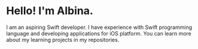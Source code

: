 # Hello! I'm Albina. 

I am an aspiring Swift developer. I have experience with Swift programming language and developing applications for iOS platform.
You can learn more about my learning projects in my repositories.
